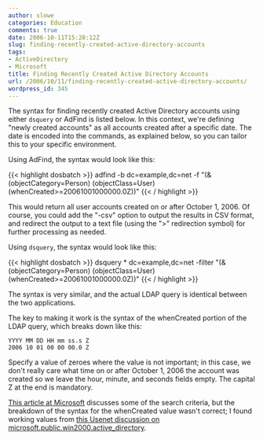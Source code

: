```yaml
---
author: slowe
categories: Education
comments: true
date: 2006-10-11T15:28:12Z
slug: finding-recently-created-active-directory-accounts
tags:
- ActiveDirectory
- Microsoft
title: Finding Recently Created Active Directory Accounts
url: /2006/10/11/finding-recently-created-active-directory-accounts/
wordpress_id: 345
---
```


The syntax for finding recently created Active Directory accounts using either `dsquery` or AdFind is listed below. In this context, we're defining "newly created accounts" as all accounts created after a specific date. The date is encoded into the commands, as explained below, so you can tailor this to your specific environment.

Using AdFind, the syntax would look like this:

{{< highlight dosbatch >}}
adfind -b dc=example,dc=net -f "(&(objectCategory=Person)
(objectClass=User)(whenCreated>=20061001000000.0Z))"
{{< / highlight >}}

This would return all user accounts created on or after October 1, 2006. Of course, you could add the "-csv" option to output the results in CSV format, and redirect the output to a text file (using the "&gt;" redirection symbol) for further processing as needed.

Using `dsquery`, the syntax would look like this:

{{< highlight dosbatch >}}
dsquery * dc=example,dc=net -filter "(&(objectCategory=Person)
(objectClass=User)(whenCreated>=20061001000000.0Z))"
{{< / highlight >}}

The syntax is very similar, and the actual LDAP query is identical between the two applications.

The key to making it work is the syntax of the whenCreated portion of the LDAP query, which breaks down like this:

    YYYY MM DD HH mm ss.s Z
    2006 10 01 00 00 00.0 Z

Specify a value of zeroes where the value is not important; in this case, we don't really care what time on or after October 1, 2006 the account was created so we leave the hour, minute, and seconds fields empty. The capital Z at the end is mandatory.

[This article at Microsoft](http://www.microsoft.com/technet/prodtechnol/windows2000serv/reskit/distrib/dsbc_nar_zgyg.mspx?mfr=true) discusses some of the search criteria, but the breakdown of the syntax for the whenCreated value wasn't correct; I found working values from [this Usenet discussion on microsoft.public.win2000.active_directory](http://groups.google.com/group/microsoft.public.win2000.active_directory/browse_thread/thread/87e0839aa447deeb/664ec0a4bff341a7%23664ec0a4bff341a7).

